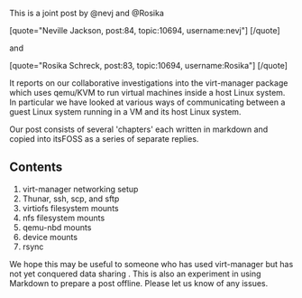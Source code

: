  This is a joint post by @nevj and @Rosika

[quote="Neville Jackson, post:84, topic:10694, username:nevj"]
[/quote]

and

[quote="Rosika Schreck, post:83, topic:10694, username:Rosika"]
[/quote]

It reports on our collaborative investigations into the virt-manager package which uses qemu/KVM to run virtual machines inside a host Linux system. 
In particular we have looked at various ways of communicating between a guest Linux system running in a VM and its host Linux system.

Our post consists of several 'chapters' each written in markdown and copied into itsFOSS  as a series of separate replies.

## Contents ##
 1. virt-manager networking setup
 2. Thunar, ssh, scp, and sftp
 3. virtiofs filesystem mounts
 4. nfs filesystem mounts
 5. qemu-nbd mounts
 6. device mounts
 7. rsync

 We hope this may be useful to someone who has used virt-manager but 
has not yet conquered data sharing . 
 This is also an experiment in using Markdown
 to prepare a post offline.
Please let us know of any issues.

